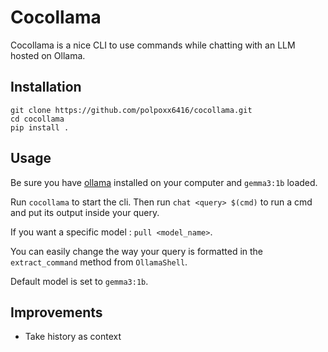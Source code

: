 # Cocollama

Cocollama is a nice CLI to use commands while chatting with an LLM hosted on Ollama. 


## Installation

```shell
git clone https://github.com/polpoxx6416/cocollama.git
cd cocollama
pip install .
```

## Usage

Be sure you have [ollama](https://ollama.com) installed on your computer and `gemma3:1b` loaded. 

Run `cocollama` to start the cli. Then run `chat <query> $(cmd)` to run a cmd and put its output inside your query.

If you want a specific model : `pull <model_name>`. 

You can easily change the way your query is formatted in the `extract_command` method from `OllamaShell`.

Default model is set to `gemma3:1b`.

## Improvements

- Take history as context